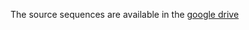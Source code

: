 The source sequences are available in the [google drive](https://drive.google.com/drive/folders/1SZT_s2E1zvZ_DQabpED4H3ZDlB0ef4qQ)
